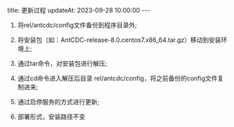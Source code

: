 title: 更新过程 updateAt: 2023-09-28 10:00:00 ---
1. 将rel/antcdc/config文件备份到程序目录外;

1. 将安装包（如：AntCDC-release-8.0.centos7.x86_64.tar.gz）移动到安装环境上;

1. 通过tar命令，对安装包进行解压;

1. 通过cd命令进入解压后目录 rel/antcdc/config，将之前备份的config文件复制进来;

1. 通过启停服务的方式进行更新;

1. 部署形式，安装路径不变